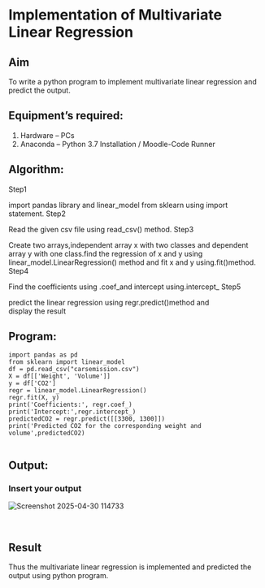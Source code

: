 # Implementation of Multivariate Linear Regression
## Aim
To write a python program to implement multivariate linear regression and predict the output.
## Equipment’s required:
1.	Hardware – PCs
2.	Anaconda – Python 3.7 Installation / Moodle-Code Runner
## Algorithm:
Step1

import pandas library and linear_model from sklearn using import statement.
Step2

Read the given csv file using read_csv() method.
Step3

Create two arrays,independent array x with two classes and dependent array y with one class.find the regression of x and y using linear_model.LinearRegression() method and fit x and y using.fit()method.
Step4

Find the coefficients using .coef_and intercept using.intercept_
Step5

predict the linear regression using regr.predict()method and display the result
## Program:
```
import pandas as pd
from sklearn import linear_model
df = pd.read_csv("carsemission.csv")
X = df[['Weight', 'Volume']]
y = df['CO2']
regr = linear_model.LinearRegression()
regr.fit(X, y)
print('Coefficients:', regr.coef_)
print('Intercept:',regr.intercept_)
predictedCO2 = regr.predict([[3300, 1300]])
print('Predicted CO2 for the corresponding weight and volume',predictedCO2)


```
## Output:

### Insert your output
![Screenshot 2025-04-30 114733](https://github.com/user-attachments/assets/f21aef6d-da13-4382-81b1-edd056fb352b)

<br>

## Result
Thus the multivariate linear regression is implemented and predicted the output using python program.
